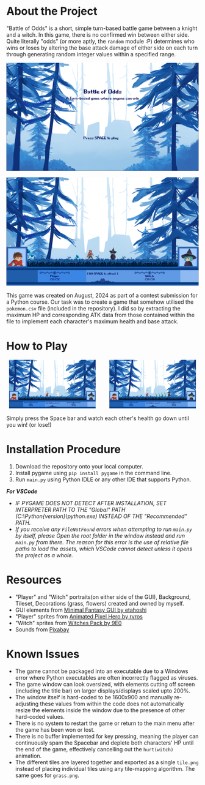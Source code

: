 


# About the Project
"Battle of Odds" is a short, simple turn-based battle game between a knight and a witch. In this game, there is no confirmed win between either side. Quite literally "odds" (or more aptly, the `random` module :P) determines who wins or loses by altering the base attack damage of either side on each turn through generating random integer values within a specified range.

![menu_screen](screenshots/mainmenu.png)

![main_game_screen](screenshots/gamemain.png)

This game was created on August, 2024 as part of a contest submission for a Python course. Our task was to create a game that somehow utilised the `pokemon.csv` file (included in the repository). I did so by extracting the maximum HP and corresponding ATK data from those contained within the file to implement each character's maximum health and base attack. 

# How to Play
<p align="center">
  <img alt="player_atk" src="screenshots/gameatk2.png" width="45%">
&nbsp; &nbsp; &nbsp; &nbsp;
  <img alt="witch_atk" src="screenshots/gameatk1.png" width="45%">
</p>

Simply press the Space bar and watch each other's health go down until you win! (or lose!)

# Installation Procedure
1. Download the repository onto your local computer.
2. Install pygame using `pip install pygame` in the command line.
3. Run `main.py` using Python IDLE or any other IDE that supports Python.
     
_**For VSCode**_
- _IF PYGAME DOES NOT DETECT AFTER INSTALLATION, SET INTERPRETER PATH TO THE "Global" PATH (C:\Python{version}\python.exe) INSTEAD OF THE "Recommended" PATH._
- _If you receive any `FileNotFound` errors when attempting to run `main.py` by itself, please Open the root folder in the window instead and run `main.py` from there. The reason for this error is the use of relative file paths to load the assets, which VSCode cannot detect unless it opens the project as a whole._ 

# Resources
- "Player" and "Witch" portraits(on either side of the GUI), Background, Tileset, Decorations (grass, flowers) created and owned by myself.
- GUI elements from [Minimal Fantasy GUI by etahoshi]
- "Player" sprites from [Animated Pixel Hero by rvros] 
- "Witch" sprites from [Witches Pack by 9E0]
- Sounds from [Pixabay]

[Minimal Fantasy GUI by etahoshi]: https://etahoshi.itch.io/minimal-fantasy-gui-by-eta
[Animated Pixel Hero by rvros]: https://rvros.itch.io/animated-pixel-hero
[Witches Pack by 9E0]: https://9e0.itch.io/witches-pack
[Pixabay]: https://pixabay.com/sound-effects/

# Known Issues
- The game cannot be packaged into an executable due to a Windows error where Python executables are often incorrectly flagged as viruses.
- The game window can look oversized, with elements cutting off screen (including the title bar) on larger displays/displays scaled upto 200%.
- The window itself is hard-coded to be 1600x900 and manually re-adjusting these values from within the code does not automatically resize the elements inside the window due to the presence of other hard-coded values.
- There is no system to restart the game or return to the main menu after the game has been won or lost.
- There is no buffer implemented for key pressing, meaning the player can continuously spam the Spacebar and deplete both characters' HP until the end of the game, effectively cancelling out the `hurt(witch)` animation. 
- The different tiles are layered together and exported as a single `tile.png` instead of placing individual tiles using any tile-mapping algorithm. The same goes for `grass.png`.
